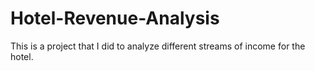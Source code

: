# Hotel-Revenue-Analysis

This is a project that I did to analyze different streams of income for the hotel. 
